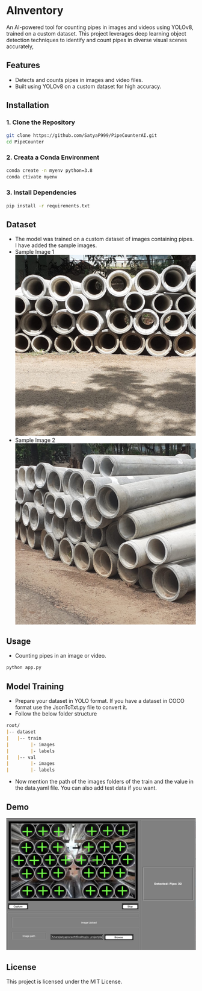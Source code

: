 # AInventory

An AI-powered tool for counting pipes in images and videos using YOLOv8, trained on a custom dataset. This project leverages deep learning object detection techniques to identify and count pipes in diverse visual scenes accurately,


## Features
- Detects and counts pipes in images and video files.
- Built using YOLOv8 on a custom dataset for high accuracy.

## Installation

### 1. Clone the Repository
```bash
git clone https://github.com/SatyaP999/PipeCounterAI.git
cd PipeCounter
```
### 2. Creata a Conda Environment
```bash
conda create -n myenv python=3.8
conda ctivate myenv
```
### 3. Install Dependencies
```bash
pip install -r requirements.txt
```

## Dataset
- The model was trained on a custom dataset of images containing pipes. I have added the sample images.
- Sample Image 1
![Sample Image 1](image-2.jpeg)
- Sample Image 2
![Sample Image 2](image-1.jpeg)

## Usage
- Counting pipes in an image or video.
```bash
python app.py
```

## Model Training
- Prepare your dataset in YOLO format. If you have a dataset in COCO format use the JsonToTxt.py file to convert it.
- Follow the below folder structure
```markdown
root/
|-- dataset
|   |-- train
|        |- images
|        |- labels
|   |-- val
|        |- images
|        |- labels
```
- Now mention the path of the images folders of the train and the value in the data.yaml file. You can also add test data if you want.

## Demo
![Working Application](demo-image.png)

## License
This project is licensed under the MIT License.
